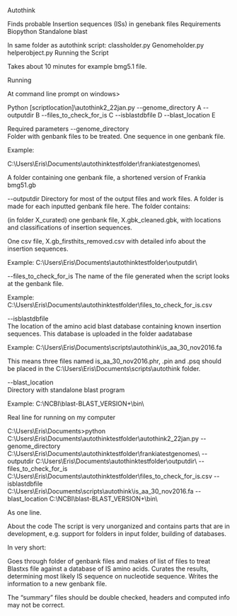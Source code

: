Autothink

Finds probable Insertion sequences (ISs) in genebank files
Requirements
Biopython
Standalone blast

In same folder as autothink script:
classholder.py
Genomeholder.py
helperobject.py
Running the Script

Takes about 10 minutes for example bmg5.1 file.

Running

At command line prompt on windows>

Python [scriptlocation]\autothink2_22jan.py --genome_directory A --outputdir B --files_to_check_for_is C --isblastdbfile D --blast_location E

Required parameters
--genome_directory	
Folder with genbank files to be treated. One sequence in one genbank file.

Example: 

C:\Users\Eris\Documents\autothinktestfolder\frankiatestgenomes\

A folder containing one genbank file, a shortened version of Frankia bmg51.gb 

--outputdir	
Directory for most of the output files and work files. A folder is made for each inputted genbank file here. The folder contains: 

(in folder X_curated) one genbank file, X.gbk_cleaned.gbk, with locations and classifications of insertion sequences.

One csv file, X.gb_firsthits_removed.csv with detailed info about the insertion sequences.

Example:
C:\Users\Eris\Documents\autothinktestfolder\outputdir\

--files_to_check_for_is	
The name of the file generated when the script looks at the genbank file.

Example:
C:\Users\Eris\Documents\autothinktestfolder\files_to_check_for_is.csv

--isblastdbfile 	
The location of the amino acid blast database containing known insertion sequences. This database is uploaded in the folder aadatabase


Example:
C:\Users\Eris\Documents\scripts\autothink\is_aa_30_nov2016.fa

This means three files named is_aa_30_nov2016.phr, .pin and .psq should be placed in the C:\Users\Eris\Documents\scripts\autothink folder.


--blast_location 	
Directory with standalone blast program 

Example:
C:\NCBI\blast-BLAST_VERSION+\bin\

Real line for running on my computer

C:\Users\Eris\Documents>python C:\Users\Eris\Documents\autothinktestfolder\autothink2_22jan.py --genome_directory C:\Users\Eris\Documents\autothinktestfolder\frankiatestgenomes\ --outputdir C:\Users\Eris\Documents\autothinktestfolder\outputdir\ --files_to_check_for_is C:\Users\Eris\Documents\autothinktestfolder\files_to_check_for_is.csv --isblastdbfile C:\Users\Eris\Documents\scripts\autothink\is_aa_30_nov2016.fa --blast_location C:\NCBI\blast-BLAST_VERSION+\bin\

As one line.


About the code
The script is very unorganized and contains parts that are in development, e.g. support for folders in input folder, building of databases.

In very short:

Goes through folder of genbank files and makes of list of files to treat
Blastxs file against a database of IS amino acids.
Curates the results, determining most likely IS sequence on nucleotide sequence.
Writes the information to a new genbank file.

The “summary” files should be double checked, headers and computed info may not be correct.

